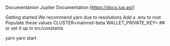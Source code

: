 Documentanion
Jupiter Documentation (https://docs.jup.ag/)

Getting started
We recommend yarn due to resolutions
Add a .env to root
Populate these values
CLUSTER=mainnet-beta
WALLET_PRIVATE_KEY=<wallet private key> ## or set it up in src/constants

yarn
yarn start
